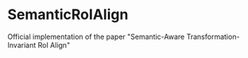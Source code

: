 # SemanticRoIAlign
Official implementation of the paper "Semantic-Aware Transformation-Invariant RoI Align"
